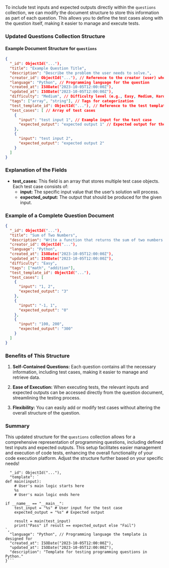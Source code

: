 To include test inputs and expected outputs directly within the `questions` collection, we can modify the document structure to store this information as part of each question. This allows you to define the test cases along with the question itself, making it easier to manage and execute tests.

### Updated Questions Collection Structure

#### Example Document Structure for `questions`

```json
{
  "_id": ObjectId("..."),
  "title": "Example Question Title",
  "description": "Describe the problem the user needs to solve.",
  "creator_id": ObjectId("..."), // Reference to the creator (user) who added this question
  "language": "Python", // Programming language for the question
  "created_at": ISODate("2023-10-05T12:00:00Z"),
  "updated_at": ISODate("2023-10-05T12:00:00Z"),
  "difficulty": "Medium", // Difficulty level (e.g., Easy, Medium, Hard)
  "tags": ["array", "string"], // Tags for categorization
  "test_template_id": ObjectId("..."), // Reference to the test template used for this question
  "test_cases": [ // Array of test cases
    {
      "input": "test input 1", // Example input for the test case
      "expected_output": "expected output 1" // Expected output for the given input
    },
    {
      "input": "test input 2",
      "expected_output": "expected output 2"
    }
  ]
}
```

### Explanation of the Fields

- **test_cases:** This field is an array that stores multiple test case objects. Each test case consists of:
  - **input:** The specific input value that the user’s solution will process.
  - **expected_output:** The output that should be produced for the given input.

### Example of a Complete Question Document

```json
{
  "_id": ObjectId("..."),
  "title": "Sum of Two Numbers",
  "description": "Write a function that returns the sum of two numbers.",
  "creator_id": ObjectId("..."),
  "language": "Python",
  "created_at": ISODate("2023-10-05T12:00:00Z"),
  "updated_at": ISODate("2023-10-05T12:00:00Z"),
  "difficulty": "Easy",
  "tags": ["math", "addition"],
  "test_template_id": ObjectId("..."),
  "test_cases": [
    {
      "input": "1, 2",
      "expected_output": "3"
    },
    {
      "input": "-1, 1",
      "expected_output": "0"
    },
    {
      "input": "100, 200",
      "expected_output": "300"
    }
  ]
}
```

### Benefits of This Structure

1. **Self-Contained Questions:** Each question contains all the necessary information, including test cases, making it easier to manage and retrieve data.

2. **Ease of Execution:** When executing tests, the relevant inputs and expected outputs can be accessed directly from the question document, streamlining the testing process.

3. **Flexibility:** You can easily add or modify test cases without altering the overall structure of the question.

### Summary

This updated structure for the `questions` collection allows for a comprehensive representation of programming questions, including defined test inputs and expected outputs. This setup facilitates easier management and execution of code tests, enhancing the overall functionality of your code execution platform. Adjust the structure further based on your specific needs!

```{
  "_id": ObjectId("..."),
  "template": `
def main(input):
    # User's main logic starts here
    %s
    # User's main logic ends here

if __name__ == "__main__":
    test_input = "%s" # User input for the test case
    expected_output = "%s" # Expected output
    
    result = main(test_input)
    print("Pass" if result == expected_output else "Fail")
`,
  "language": "Python", // Programming language the template is designed for
  "created_at": ISODate("2023-10-05T12:00:00Z"),
  "updated_at": ISODate("2023-10-05T12:00:00Z"),
  "description": "Template for testing programming questions in Python."
}```
